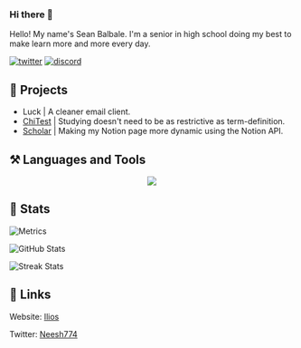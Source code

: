 ### Hi there 👋

Hello! My name's Sean Balbale. I'm a senior in high school doing my best to make learn more and more every day.

[![twitter](https://img.shields.io/badge/twitter-1DA1F2?style=for-the-badge&logo=twitter&logoColor=white)](https://twitter.com/seanbalbale) 
[![discord](https://img.shields.io/discord/646470157996261406?color=%235865F2&label=Discord&style=for-the-badge)](https://discord.com/users/325794320042950666)

## 📂 Projects
- Luck | A cleaner email client.
- [ChiTest](https://chitest.xyz) | Studying doesn't need to be as restrictive as term-definition.
- [Scholar](https://github.com/Neesh774/Scholar) | Making my Notion page more dynamic using the Notion API.

## ⚒️ Languages and Tools
<p align="center">
	<img src="https://skillicons.dev/icons?i=js,py,html,css,git,java,md,vscode,nextjs,nodejs,react,ts,tailwind" />
</p>

## 🧮 Stats
![Metrics](https://metrics.lecoq.io/Neesh774?template=classic&languages=1&languages.limit=8&languages.sections=most-used&languages.colors=github&languages.threshold=0%25&languages.indepth=false&languages.categories=markup%2C%20programming&languages.recent.categories=markup%2C%20programming&languages.recent.load=300&languages.recent.days=14&config.timezone=America%2FNew_York)

![GitHub Stats](https://github-readme-stats.vercel.app/api?username=neesh774&show_icons=true&locale=en)

![Streak Stats](https://github-readme-streak-stats.herokuapp.com/?user=neesh774)

## 🔗 Links
Website: [Ilios](https://www.ilioslabs.dev)

Twitter: [Neesh774](https://twitter.com/Neesh774)
